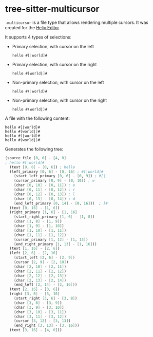 # tree-sitter-multicursor

`.multicursor` is a file type that allows rendering multiple cursors. It was created for the [Helix Editor](https://github.com/multicursor-editor/multicursor)

It supports 4 types of selections:

- Primary selection, with cursor on the left

  ```multicursor
  hello #[|world]#
  ```

- Primary selection, with cursor on the right

  ```multicursor
  hello #[world|]#
  ```

- Non-primary selection, with cursor on the left

  ```multicursor
  hello #(|world)#
  ```

- Non-primary selection, with cursor on the right

  ```multicursor
  hello #(world|)#
  ```

A file with the following content:

```multicursor
hello #[|world]#
hello #[world|]#
hello #(|world)#
hello #(world|)#
```

Generates the following tree:

```scm
(source_file [0, 0] - [4, 0]
; hello #[|world]#
  (text [0, 0] - [0, 6]) ; hello
  (left_primary [0, 6] - [0, 16] ; #[|world]#
    (start_left_primary [0, 6] - [0, 9]) ; #[|
    (cursor_primary [0, 9] - [0, 10]) ; w
    (char [0, 10] - [0, 11]) ; o
    (char [0, 11] - [0, 12]) ; r
    (char [0, 12] - [0, 13]) ; l
    (char [0, 13] - [0, 14]) ; d
    (end_left_primary [0, 14] - [0, 16]))  ; ]#
  (text [0, 16] - [1, 6])
  (right_primary [1, 6] - [1, 16]
    (start_right_primary [1, 6] - [1, 8])
    (char [1, 8] - [1, 9])
    (char [1, 9] - [1, 10])
    (char [1, 10] - [1, 11])
    (char [1, 11] - [1, 12])
    (cursor_primary [1, 12] - [1, 13])
    (end_right_primary [1, 13] - [1, 16]))
  (text [1, 16] - [2, 6])
  (left [2, 6] - [2, 16]
    (start_left [2, 6] - [2, 9])
    (cursor [2, 9] - [2, 10])
    (char [2, 10] - [2, 11])
    (char [2, 11] - [2, 12])
    (char [2, 12] - [2, 13])
    (char [2, 13] - [2, 14])
    (end_left [2, 14] - [2, 16]))
  (text [2, 16] - [3, 6])
  (right [3, 6] - [3, 16]
    (start_right [3, 6] - [3, 8])
    (char [3, 8] - [3, 9])
    (char [3, 9] - [3, 10])
    (char [3, 10] - [3, 11])
    (char [3, 11] - [3, 12])
    (cursor [3, 12] - [3, 13])
    (end_right [3, 13] - [3, 16]))
  (text [3, 16] - [4, 0]))
```

